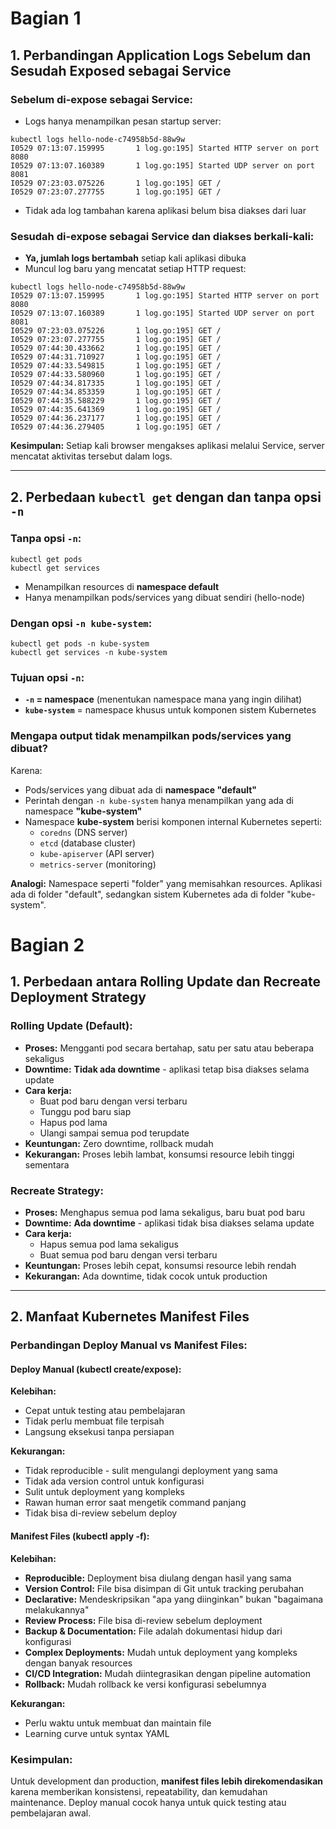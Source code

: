 # Bagian 1

## **1. Perbandingan Application Logs Sebelum dan Sesudah Exposed sebagai Service**

### **Sebelum di-expose sebagai Service:**
- Logs hanya menampilkan pesan startup server:
```
kubectl logs hello-node-c74958b5d-88w9w
I0529 07:13:07.159995       1 log.go:195] Started HTTP server on port 8080
I0529 07:13:07.160389       1 log.go:195] Started UDP server on port  8081
I0529 07:23:03.075226       1 log.go:195] GET /
I0529 07:23:07.277755       1 log.go:195] GET /
```
- Tidak ada log tambahan karena aplikasi belum bisa diakses dari luar

### **Sesudah di-expose sebagai Service dan diakses berkali-kali:**
- **Ya, jumlah logs bertambah** setiap kali aplikasi dibuka
- Muncul log baru yang mencatat setiap HTTP request:
```
kubectl logs hello-node-c74958b5d-88w9w
I0529 07:13:07.159995       1 log.go:195] Started HTTP server on port 8080
I0529 07:13:07.160389       1 log.go:195] Started UDP server on port  8081
I0529 07:23:03.075226       1 log.go:195] GET /
I0529 07:23:07.277755       1 log.go:195] GET /
I0529 07:44:30.433662       1 log.go:195] GET /
I0529 07:44:31.710927       1 log.go:195] GET /
I0529 07:44:33.549815       1 log.go:195] GET /
I0529 07:44:33.580960       1 log.go:195] GET /
I0529 07:44:34.817335       1 log.go:195] GET /
I0529 07:44:34.853359       1 log.go:195] GET /
I0529 07:44:35.588229       1 log.go:195] GET /
I0529 07:44:35.641369       1 log.go:195] GET /
I0529 07:44:36.237177       1 log.go:195] GET /
I0529 07:44:36.279405       1 log.go:195] GET /
```

**Kesimpulan:** Setiap kali browser mengakses aplikasi melalui Service, server mencatat aktivitas tersebut dalam logs.

---

## **2. Perbedaan `kubectl get` dengan dan tanpa opsi `-n`**

### **Tanpa opsi `-n`:**
```shell
kubectl get pods
kubectl get services
```
- Menampilkan resources di **namespace default**
- Hanya menampilkan pods/services yang dibuat sendiri (hello-node)

### **Dengan opsi `-n kube-system`:**
```shell
kubectl get pods -n kube-system
kubectl get services -n kube-system
```

### **Tujuan opsi `-n`:**
- **`-n` = namespace** (menentukan namespace mana yang ingin dilihat)
- **`kube-system`** = namespace khusus untuk komponen sistem Kubernetes

### **Mengapa output tidak menampilkan pods/services yang dibuat?**
Karena:
- Pods/services yang dibuat ada di **namespace "default"**
- Perintah dengan `-n kube-system` hanya menampilkan yang ada di namespace **"kube-system"**
- Namespace **kube-system** berisi komponen internal Kubernetes seperti:
  - `coredns` (DNS server)
  - `etcd` (database cluster)
  - `kube-apiserver` (API server)
  - `metrics-server` (monitoring)

**Analogi:** Namespace seperti "folder" yang memisahkan resources. Aplikasi ada di folder "default", sedangkan sistem Kubernetes ada di folder "kube-system".

# Bagian 2

## **1. Perbedaan antara Rolling Update dan Recreate Deployment Strategy**

### **Rolling Update (Default):**
- **Proses:** Mengganti pod secara bertahap, satu per satu atau beberapa sekaligus
- **Downtime:** **Tidak ada downtime** - aplikasi tetap bisa diakses selama update
- **Cara kerja:** 
  - Buat pod baru dengan versi terbaru
  - Tunggu pod baru siap
  - Hapus pod lama
  - Ulangi sampai semua pod terupdate
- **Keuntungan:** Zero downtime, rollback mudah
- **Kekurangan:** Proses lebih lambat, konsumsi resource lebih tinggi sementara

### **Recreate Strategy:**
- **Proses:** Menghapus semua pod lama sekaligus, baru buat pod baru
- **Downtime:** **Ada downtime** - aplikasi tidak bisa diakses selama update
- **Cara kerja:**
  - Hapus semua pod lama sekaligus
  - Buat semua pod baru dengan versi terbaru
- **Keuntungan:** Proses lebih cepat, konsumsi resource lebih rendah
- **Kekurangan:** Ada downtime, tidak cocok untuk production

---

## **2. Manfaat Kubernetes Manifest Files**

### **Perbandingan Deploy Manual vs Manifest Files:**

#### **Deploy Manual (kubectl create/expose):**
**Kelebihan:**
- Cepat untuk testing atau pembelajaran
- Tidak perlu membuat file terpisah
- Langsung eksekusi tanpa persiapan

**Kekurangan:**
- Tidak reproducible - sulit mengulangi deployment yang sama
- Tidak ada version control untuk konfigurasi
- Sulit untuk deployment yang kompleks
- Rawan human error saat mengetik command panjang
- Tidak bisa di-review sebelum deploy

#### **Manifest Files (kubectl apply -f):**
**Kelebihan:**
- **Reproducible:** Deployment bisa diulang dengan hasil yang sama
- **Version Control:** File bisa disimpan di Git untuk tracking perubahan
- **Declarative:** Mendeskripsikan "apa yang diinginkan" bukan "bagaimana melakukannya"
- **Review Process:** File bisa di-review sebelum deployment
- **Backup & Documentation:** File adalah dokumentasi hidup dari konfigurasi
- **Complex Deployments:** Mudah untuk deployment yang kompleks dengan banyak resources
- **CI/CD Integration:** Mudah diintegrasikan dengan pipeline automation
- **Rollback:** Mudah rollback ke versi konfigurasi sebelumnya

**Kekurangan:**
- Perlu waktu untuk membuat dan maintain file
- Learning curve untuk syntax YAML

### **Kesimpulan:**
Untuk development dan production, **manifest files lebih direkomendasikan** karena memberikan konsistensi, repeatability, dan kemudahan maintenance. Deploy manual cocok hanya untuk quick testing atau pembelajaran awal.